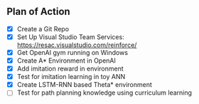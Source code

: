 Plan of Action
----------------------

- [x] Create a Git Repo
- [x] Set Up Visual Studio Team Services: https://resac.visualstudio.com/reinforce/
- [x] Get OpenAI gym running on Windows
- [x] Create A* Environment in OpenAI
- [x] Add imitation reward in environment
- [x] Test for imitation learning in toy ANN
- [x] Create LSTM-RNN based Theta* environment
- [ ] Test for path planning knowledge using curriculum learning